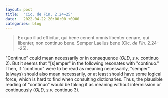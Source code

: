```yaml
---
layout: post
title:  "Cic. de Fin. 2.24–25"
date:   2022-04-22 20:00:00 +0900
categories: blog
---
```


>Ex quo illud efficitur, qui bene cenent omnis libenter cenare, qui libenter, non continuo bene. Semper Laelius bene (Cic. *de Fin.* 2.24--25).

"Continuo" could mean necessarily or in consequence (*OLD*, _s.v._ continuo 2). But it seems that "[s]emper" in the following resonates with "continuo." Then, if "continuo" were to be read as meaning necessarily, "semper" (always) should also mean necessarily, or at least should have some logical force, which is hard to find when consulting dictionaries. Thus, the plausible reading of "continuo" would be taking it as meaning without intermission or continuously (*OLD*, _s.v._ continuo 3).